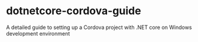 # dotnetcore-cordova-guide
A detailed guide to setting up a Cordova project with .NET core on Windows development environment
